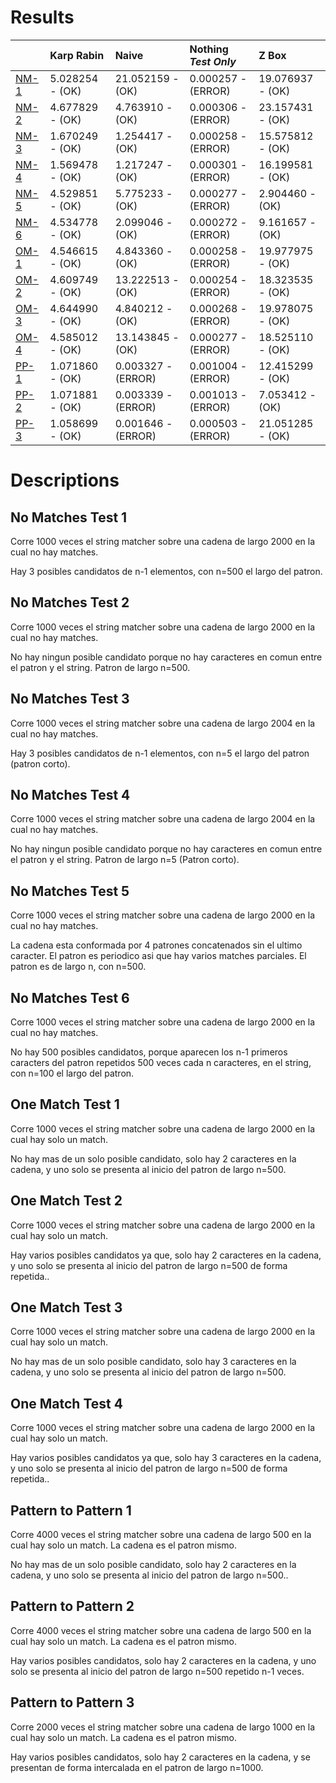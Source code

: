 # Results 

 | |Karp Rabin|Naive|Nothing _Test Only_|Z Box|
|:---|:---|:---|:---|:---|
|[NM-1](#no-matches-test-1)|5.028254 - (OK)|21.052159 - (OK)|0.000257 - (ERROR)|19.076937 - (OK)|
|[NM-2](#no-matches-test-2)|4.677829 - (OK)|4.763910 - (OK)|0.000306 - (ERROR)|23.157431 - (OK)|
|[NM-3](#no-matches-test-3)|1.670249 - (OK)|1.254417 - (OK)|0.000258 - (ERROR)|15.575812 - (OK)|
|[NM-4](#no-matches-test-4)|1.569478 - (OK)|1.217247 - (OK)|0.000301 - (ERROR)|16.199581 - (OK)|
|[NM-5](#no-matches-test-5)|4.529851 - (OK)|5.775233 - (OK)|0.000277 - (ERROR)|2.904460 - (OK)|
|[NM-6](#no-matches-test-6)|4.534778 - (OK)|2.099046 - (OK)|0.000272 - (ERROR)|9.161657 - (OK)|
|[OM-1](#one-match-test-1)|4.546615 - (OK)|4.843360 - (OK)|0.000258 - (ERROR)|19.977975 - (OK)|
|[OM-2](#one-match-test-2)|4.609749 - (OK)|13.222513 - (OK)|0.000254 - (ERROR)|18.323535 - (OK)|
|[OM-3](#one-match-test-3)|4.644990 - (OK)|4.840212 - (OK)|0.000268 - (ERROR)|19.978075 - (OK)|
|[OM-4](#one-match-test-4)|4.585012 - (OK)|13.143845 - (OK)|0.000277 - (ERROR)|18.525110 - (OK)|
|[PP-1](#pattern-to-pattern-1)|1.071860 - (OK)|0.003327 - (ERROR)|0.001004 - (ERROR)|12.415299 - (OK)|
|[PP-2](#pattern-to-pattern-2)|1.071881 - (OK)|0.003339 - (ERROR)|0.001013 - (ERROR)|7.053412 - (OK)|
|[PP-3](#pattern-to-pattern-3)|1.058699 - (OK)|0.001646 - (ERROR)|0.000503 - (ERROR)|21.051285 - (OK)|
# Descriptions 

## No Matches Test 1 

 
Corre 1000 veces el string matcher sobre una cadena de largo 2000 en la cual no hay matches.

Hay 3 posibles candidatos de n-1 elementos, con n=500 el largo del patron.
                
## No Matches Test 2 

 
Corre 1000 veces el string matcher sobre una cadena de largo 2000 en la cual no hay matches.

No hay ningun posible candidato porque no hay caracteres en comun entre el patron y el string. Patron de largo n=500.
                
## No Matches Test 3 

 
Corre 1000 veces el string matcher sobre una cadena de largo 2004 en la cual no hay matches.

Hay 3 posibles candidatos de n-1 elementos, con n=5 el largo del patron (patron corto).
                
## No Matches Test 4 

 
Corre 1000 veces el string matcher sobre una cadena de largo 2004 en la cual no hay matches.

No hay ningun posible candidato porque no hay caracteres en comun entre el patron y el string. Patron de largo n=5 (Patron corto).
                
## No Matches Test 5 

 
Corre 1000 veces el string matcher sobre una cadena de largo 2000 en la cual no hay matches.

La cadena esta conformada por 4 patrones concatenados sin el ultimo caracter. El patron es periodico asi que hay varios matches parciales.
El patron es de largo n, con n=500.
                
## No Matches Test 6 

 
Corre 1000 veces el string matcher sobre una cadena de largo 2000 en la cual no hay matches.

No hay 500 posibles candidatos, porque aparecen los n-1 primeros caracters del patron repetidos 500 veces cada n caracteres,
en el string, con n=100 el largo del patron.
                
## One Match Test 1 

 
Corre 1000 veces el string matcher sobre una cadena de largo 2000 en la cual hay solo un match.

No hay mas de un solo posible candidato, solo hay 2 caracteres en la cadena, y uno solo se presenta al inicio del
patron de largo n=500.
                
## One Match Test 2 

 
Corre 1000 veces el string matcher sobre una cadena de largo 2000 en la cual hay solo un match.

Hay varios posibles candidatos ya que, solo hay 2 caracteres en la cadena, y uno solo se presenta al inicio del
patron de largo n=500 de forma repetida..
                
## One Match Test 3 

 
Corre 1000 veces el string matcher sobre una cadena de largo 2000 en la cual hay solo un match.

No hay mas de un solo posible candidato, solo hay 3 caracteres en la cadena, y uno solo se presenta al inicio del
patron de largo n=500.
                
## One Match Test 4 

 
Corre 1000 veces el string matcher sobre una cadena de largo 2000 en la cual hay solo un match.

Hay varios posibles candidatos ya que, solo hay 3 caracteres en la cadena, y uno solo se presenta al inicio del
patron de largo n=500 de forma repetida..
                
## Pattern to Pattern 1 

 
Corre 4000 veces el string matcher sobre una cadena de largo 500 en la cual hay solo un match. La cadena es el patron mismo.

No hay mas de un solo posible candidato, solo hay 2 caracteres en la cadena, y uno solo se presenta al inicio del
patron de largo n=500..
                
## Pattern to Pattern 2 

 
Corre 4000 veces el string matcher sobre una cadena de largo 500 en la cual hay solo un match. La cadena es el patron mismo.

Hay varios posibles candidatos, solo hay 2 caracteres en la cadena, y uno solo se presenta al inicio del
patron de largo n=500 repetido n-1 veces.
                
## Pattern to Pattern 3 

 
Corre 2000 veces el string matcher sobre una cadena de largo 1000 en la cual hay solo un match. La cadena es el patron mismo.

Hay varios posibles candidatos, solo hay 2 caracteres en la cadena, y se presentan de forma intercalada
en el patron de largo n=1000.
                
